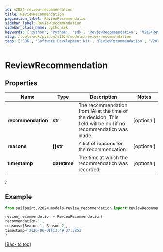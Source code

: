 ```yaml
---
id: v2024-review-recommendation
title: ReviewRecommendation
pagination_label: ReviewRecommendation
sidebar_label: ReviewRecommendation
sidebar_class_name: pythonsdk
keywords: ['python', 'Python', 'sdk', 'ReviewRecommendation', 'V2024ReviewRecommendation'] 
slug: /tools/sdk/python/v2024/models/review-recommendation
tags: ['SDK', 'Software Development Kit', 'ReviewRecommendation', 'V2024ReviewRecommendation']
---
```


# ReviewRecommendation


## Properties

Name | Type | Description | Notes
------------ | ------------- | ------------- | -------------
**recommendation** | **str** | The recommendation from IAI at the time of the decision. This field will be null if no recommendation was made. | [optional] 
**reasons** | **[]str** | A list of reasons for the recommendation. | [optional] 
**timestamp** | **datetime** | The time at which the recommendation was recorded. | [optional] 
}

## Example

```python
from sailpoint.v2024.models.review_recommendation import ReviewRecommendation

review_recommendation = ReviewRecommendation(
recommendation='',
reasons=[Reason 1, Reason 2],
timestamp='2020-06-01T13:49:37.385Z'
)

```
[[Back to top]](#) 

